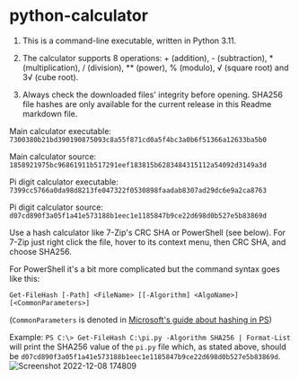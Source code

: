 # python-calculator

1. This is a command-line executable, written in Python 3.11.

2. The calculator supports 8 operations: + (addition), - (subtraction), * (multiplication), / (division), ** (power), % (modulo), √ (square root) and 3√ (cube root).

3. Always check the downloaded files' integrity before opening. SHA256 file hashes are only available for the current release in this Readme markdown file.

Main calculator executable: `7300380b21bd390190875093c8a55f871cd0a5f4bc3a0b6f51366a12633ba5b0`

Main calculator source: `1858921975bc96861911b517291eef183815b6283484315112a54092d3149a3d`

Pi digit calculator executable: `7399cc5766a0da98d8213fe047322f0530898faadab8307ad29dc6e9a2ca8763`

Pi digit calculator source: `d07cd890f3a05f1a41e573188b1eec1e1185847b9ce22d698d0b527e5b83869d`

Use a hash calculator like 7-Zip's CRC SHA or PowerShell (see below). For 7-Zip just right click the file, hover to its context menu, then CRC SHA, and choose SHA256.

For PowerShell it's a bit more complicated but the command syntax goes like this:

`Get-FileHash [-Path] <FileName> [[-Algorithm] <AlgoName>] [<CommonParameters>]`

(`CommonParameters` is denoted in [Microsoft's guide about hashing in PS](https://learn.microsoft.com/en-us/powershell/module/microsoft.powershell.utility/get-filehash?view=powershell-7.3))

Example: `PS C:\> Get-FileHash C:\pi.py -Algorithm SHA256 | Format-List` will print the SHA256 value of the `pi.py` file which, as stated above, should be `d07cd890f3a05f1a41e573188b1eec1e1185847b9ce22d698d0b527e5b83869d`.
![Screenshot 2022-12-08 174809](https://user-images.githubusercontent.com/70247964/206427757-a2589044-d667-46c3-90d0-243cca3917af.png)
